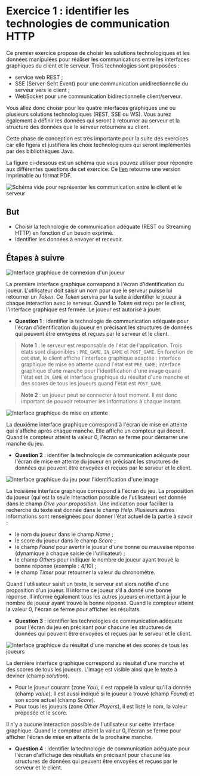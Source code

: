 # Exercice 1 : identifier les technologies de communication HTTP

Ce premier exercice propose de choisir les solutions technologiques et les données manipulées pour réaliser les communications entre les interfaces graphiques du client et le serveur. Trois technologies sont proposées :

- service web REST ;
- SSE (Server-Sent Event) pour une communication unidirectionnelle du serveur vers le client ;
- WebSocket pour une communication bidirectionnelle client/serveur.

Vous allez donc choisir pour les quatre interfaces graphiques une ou plusieurs solutions technologiques (REST, SSE ou WS). Vous aurez également à définir les données qui seront à retourner au serveur et la structure des données que le serveur retournera au client.

Cette phase de conception est très importante pour la suite des exercices car elle figera et justifiera les choix technologiques qui seront implémentés par des bibliothèques Java.

La figure ci-dessous est un schéma que vous pouvez utiliser pour répondre aux différentes questions de cet exercice. Ce [lien](./files/streaminghttp-tutorial-schema.pdf) retourne une version imprimable au format PDF.

![Schéma vide pour représenter les communication entre le client et le serveur](./images/schema_empty.jpeg "Schéma vide pour les réponses à l'exercice 1")

## But

- Choisir la technologie de communication adéquate (REST ou Streaming HTTP) en fonction d'un besoin exprimé.
- Identifier les données à envoyer et recevoir.

## Étapes à suivre

![Interface graphique de connexion d'un joueur](../images/01-register.png "Interface graphique de connexion d'un joueur")

La première interface graphique correspond à l'écran d'identification du joueur. L'utilisateur doit saisir un nom pour que le serveur puisse lui retourner un _Token_. Ce _Token_ servira par la suite à identifier le joueur à chaque interaction avec le serveur. Quand le _Token_ est reçu par le client, l'interface graphique est fermée. Le joueur est autorisé à jouer.

- **Question 1** : identifier la technologie de communication adéquate pour l'écran d'identification du joueur en précisant les structures de données qui peuvent être envoyées et reçues par le serveur et le client.

> **Note 1** : le serveur est responsable de l'état de l'application. Trois états sont disponibles : `PRE_GAME`, `IN_GAME` et `POST_GAME`. En fonction de cet état, le client affiche l'interface graphique adaptée : interface graphique de mise en attente quand l'état est `PRE_GAME`; interface graphique d'une manche pour l'identification d'une image quand l'état est `IN_GAME` et interface graphique du résultat d'une manche et des scores de tous les joueurs quand l'état est `POST_GAME`.

> **Note 2** : un joueur peut se connecter à tout moment. Il est donc important de pouvoir retourner les informations à chaque instant.

![Interface graphique de mise en attente](../images/02-waiting.png "Interface graphique de mise en attente")

La deuxième interface graphique correspond à l'écran de mise en attente qui s'affiche après chaque manche. Elle affiche un compteur qui décroit. Quand le compteur atteint la valeur 0, l'écran se ferme pour démarrer une manche du jeu.

- **Question 2** : identifier la technologie de communication adéquate pour l'écran de mise en attente du joueur en précisant les structures de données qui peuvent être envoyées et reçues par le serveur et le client.

![Interface graphique du jeu pour l'identification d'une image](../images/03-playing.png "Interface graphique du jeu de l'identification d'une image")

La troisième interface graphique correspond à l'écran du jeu. La proposition du joueur (qui est la seule interaction possible de l'utilisateur) est donnée dans le champ _Give your proposition_. Une indication pour faciliter la recherche du texte est donnée dans le champ _Help_. Plusieurs autres informations sont renseignées pour donner l'état actuel de la partie à savoir :

- le nom du joueur dans le champ _Name_ ;
- le score du joueur dans le champ _Score_ ;
- le champ _Found_ pour avertir le joueur d'une bonne ou mauvaise réponse (dynamique à chaque saisie de l'utilisateur) ;
- le champ _Others_ pour indiquer le nombre de joueur ayant trouvé la bonne réponse (exemple : 4/10) ;
- le champ _Timer_ pour retourner la valeur du chronomètre.

Quand l'utilisateur saisit un texte, le serveur est alors notifié d'une proposition d'un joueur. Il informe ce joueur s'il a donné une bonne réponse. Il informe également tous les autres joueurs en mettant à jour le nombre de joueur ayant trouvé la bonne réponse. Quand le compteur atteint la valeur 0, l'écran se ferme pour afficher les résultats.

- **Question 3** : identifier les technologies de communication adéquate pour l'écran du jeu en précisant pour chacune les structures de données qui peuvent être envoyées et reçues par le serveur et le client.

![Interface graphique du résultat d'une manche et des scores de tous les joueurs](../images/04-debriefing.png "Interface graphique du résultat d'une manche et des scores de tous les joueurs")

La dernière interface graphique correspond au résultat d'une manche et des scores de tous les joueurs. L'image est visible ainsi que le texte à deviner (champ _solution_).

- Pour le joueur courant (zone _You_), il est rappelé la valeur qu'il a donnée (champ _value_). Il est aussi indiqué si le joueur a trouvé (champ _Found_) et son score actuel (champ _Score_).
- Pour tous les joueurs (zone _Other Players_), il est listé le nom, la valeur proposée et le score.

Il n'y a aucune interaction possible de l'utilisateur sur cette interface graphique. Quand le compteur atteint la valeur 0, l'écran se ferme pour afficher l'écran de mise en attente de la prochaine manche.

- **Question 4** : identifier la technologie de communication adéquate pour l'écran d'affichage des résultats en précisant pour chacune les structures de données qui peuvent être envoyées et reçues par le serveur et le client.
